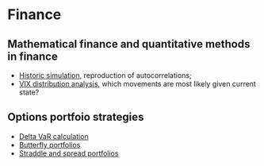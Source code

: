 # Finance
## Mathematical finance and quantitative methods in finance
- [Historic simulation](sumulation_studies/simulation_historic.ipynb), reproduction of autocorrelations;
- [VIX distribution analysis](data_analysis/VIX_analysis.ipynb), which movements are most likely given current state?
## Options portfoio strategies
- [Delta VaR calculation](option_strategies/options_delta_var.ipynb)
- [Butterfly portfolios](option_strategies/options_butterfly.ipynb)
- [Straddle and spread portfolios](option_strategies/options_straddle_spread.ipynb)
